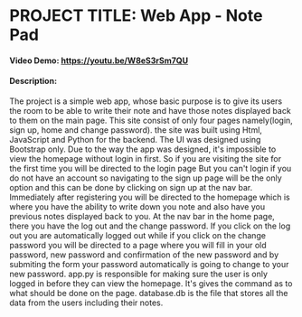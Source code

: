 # PROJECT TITLE: Web App - Note Pad
#### Video Demo: <https://youtu.be/W8eS3rSm7QU>
#### Description:
The project is a simple web app, whose basic purpose is to give its users the room to be able to write their note and have those notes displayed back to them on the main page. This site consist of only four pages namely(login, sign up, home and change password). the site was built using Html, JavaScript and Python for the backend. The UI was designed using Bootstrap only. Due to the way the app was designed, it's impossible to view the homepage without login in first. So if you are visiting the site for the first time you will be directed to the login page But you can't login if you do not have an account so navigating to the sign up page will be the only option and this can be done by clicking on sign up at the nav bar. Immediately after registering you will be directed to the homepage which is where you have the ability to write down you note and also have you previous notes displayed back to you. At the nav bar in the home page, there you have the log out and the change password. If you click on the log out you are automatically logged out while if you click on the change password you will be directed to a page where you will fill in your old password, new password and confirmation of the new password and by submiting the form your password automatically is going to change to your new password.
app.py is responsible for making sure the user is only logged in before they can view the homepage. It's gives the command as to what should be done on the page.
database.db is the file that stores all the data from the users including their notes.